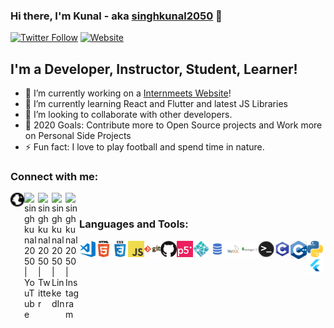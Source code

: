 ### Hi there, I'm Kunal - aka [singhkunal2050][website] 👋

[![Twitter Follow](https://img.shields.io/twitter/follow/singhkunal2050?color=1DA1F2&logo=twitter&style=for-the-badge)](https://twitter.com/intent/follow?original_referer=https%3A%2F%2Fgithub.com%2Fsinghkunal2050&screen_name=singhkunal2050)
[![Website](https://img.shields.io/website?label=singhkunal2050.netlify.app&style=for-the-badge&url=https%3A%2F%2Fsinghkunal2050.netlify.app)](https://singhkunal2050.netlify.app)

## I'm a Developer, Instructor, Student, Learner!

- 🔭 I’m currently working on a [Internmeets Website][internmeets]!
- 🌱 I’m currently learning React and Flutter and latest JS Libraries
- 👯 I’m looking to collaborate with other developers.
- 🥅 2020 Goals: Contribute more to Open Source projects and Work more on Personal Side Projects
- ⚡ Fun fact: I love to play football and spend time in nature.

<!-- ### Spotify Playing 🎧
[<img src="https://now-playing-codestackr.vercel.app/api/spotify-playing" alt="codeSTACKr Spotify Playing" width="350" />](https://open.spotify.com/user/swyqyimdc12jajde4vpwd2x1b) -->

### Connect with me:

[<img align="left" alt="singhkunal2050.com" width="22px" src="https://raw.githubusercontent.com/iconic/open-iconic/master/svg/globe.svg" />][website]
[<img align="left" alt="singhkunal2050 | YouTube" width="22px" src="https://cdn.jsdelivr.net/npm/simple-icons@v3/icons/youtube.svg" />][youtube]
[<img align="left" alt="singhkunal2050 | Twitter" width="22px" src="https://cdn.jsdelivr.net/npm/simple-icons@v3/icons/twitter.svg" />][twitter]
[<img align="left" alt="singhkunal2050 | LinkedIn" width="22px" src="https://cdn.jsdelivr.net/npm/simple-icons@v3/icons/linkedin.svg" />][linkedin]
[<img align="left" alt="singhkunal2050 | Instagram" width="22px" src="https://cdn.jsdelivr.net/npm/simple-icons@v3/icons/instagram.svg" />][instagram]

<br />

### Languages and Tools:


<img align="left" alt="Visual Studio Code" width="26px" src="https://raw.githubusercontent.com/github/explore/80688e429a7d4ef2fca1e82350fe8e3517d3494d/topics/visual-studio-code/visual-studio-code.png" />
<img align="left" alt="HTML5" width="26px" src="https://raw.githubusercontent.com/github/explore/80688e429a7d4ef2fca1e82350fe8e3517d3494d/topics/html/html.png" />
<img align="left" alt="CSS3" width="26px" src="https://raw.githubusercontent.com/github/explore/80688e429a7d4ef2fca1e82350fe8e3517d3494d/topics/css/css.png" />
<img align="left" alt="JavaScript" width="26px" src="https://raw.githubusercontent.com/github/explore/80688e429a7d4ef2fca1e82350fe8e3517d3494d/topics/javascript/javascript.png" />
<img align="left" alt="Git" width="26px" src="https://raw.githubusercontent.com/github/explore/80688e429a7d4ef2fca1e82350fe8e3517d3494d/topics/git/git.png" />
<img align="left" alt="GitHub" width="26px" src="https://raw.githubusercontent.com/github/explore/78df643247d429f6cc873026c0622819ad797942/topics/github/github.png" />
<img align="left" alt="p5" width="26px" src="img/p5.png" />
<img align="left" alt="netlify" width="26px" src="img/netlify.png" />

<img align="left" alt="SQL" width="26px" src="https://raw.githubusercontent.com/github/explore/80688e429a7d4ef2fca1e82350fe8e3517d3494d/topics/sql/sql.png" />
<img align="left" alt="MySQL" width="26px" src="https://raw.githubusercontent.com/github/explore/80688e429a7d4ef2fca1e82350fe8e3517d3494d/topics/mysql/mysql.png" />
<img align="left" alt="MongoDB" width="26px" src="https://raw.githubusercontent.com/github/explore/80688e429a7d4ef2fca1e82350fe8e3517d3494d/topics/mongodb/mongodb.png"> 
<img align="left" alt="Terminal" width="26px" src="https://raw.githubusercontent.com/github/explore/80688e429a7d4ef2fca1e82350fe8e3517d3494d/topics/terminal/terminal.png">
<img align="left" alt="c" width="26px" src="img/c.png" />
<img align="left" alt="cpp" width="26px" src="img/cpp.jpg" />
<img align="left" alt="py" width="26px" src="img/py.png" />
<img align="left" alt="flutter" width="26px" src="img/flutter2.png" />


<br />
<br />


[website]: https://singhkunal2050.netlify.app
[twitter]: https://twitter.com/singhkunal2050
[youtube]: https://youtube.com/singhkunal2050
[instagram]: https://instagram.com/singhkunal2050
[linkedin]: https://linkedin.com/in/singhkunal2050
[internmeets]: https://internmeets.netlify.app/
